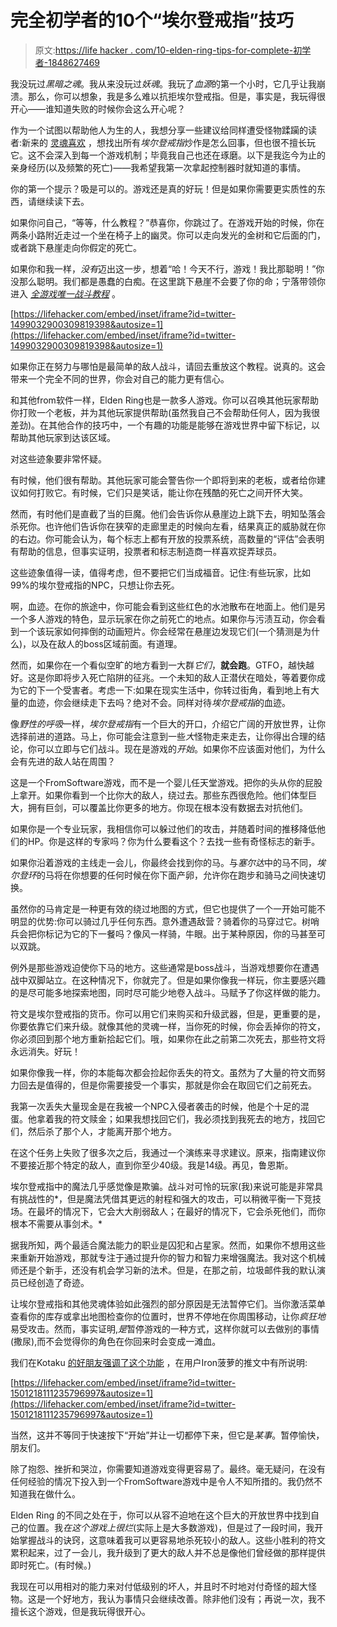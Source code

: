 # 完全初学者的10个“埃尔登戒指”技巧

> 原文:[https://life hacker . com/10-elden-ring-tips-for-complete-初学者-1848627469](https://lifehacker.com/10-elden-ring-tips-for-complete-beginners-1848627469)

我没玩过*黑暗之魂*。我从来没玩过*妖魂*。我玩了*血源*的第一个小时，它几乎让我崩溃。那么，你可以想象，我是多么难以抗拒埃尔登戒指。但是，事实是，我玩得很开心——谁知道失败的时候你会这么开心呢？

作为一个试图以帮助他人为生的人，我想分享一些建议给同样遭受怪物蹂躏的读者:新来的 [灵魂喜欢](https://en.wikipedia.org/wiki/Soulslike) ，想找出所有*埃尔登戒指*炒作是怎么回事，但也很不擅长玩它。这不会深入到每一个游戏机制；毕竟我自己也还在琢磨。以下是我迄今为止的亲身经历(以及频繁的死亡)——我希望我第一次拿起控制器时就知道的事情。

你的第一个提示？吸是可以的。游戏还是真的好玩！但是如果你需要更实质性的东西，请继续读下去。

如果你问自己，“等等，什么教程？”恭喜你，你跳过了。在游戏开始的时候，你在两条小路附近走过一个坐在椅子上的幽灵。你可以走向发光的金树和它后面的门，或者跳下悬崖走向你假定的死亡。

如果你和我一样，*没有*迈出这一步，想着“哈！今天不行，游戏！我比那聪明！”你没那么聪明。我们都是愚蠢的白痴。在这里跳下悬崖不会要了你的命；宁落带领你进入 [*全游戏唯一战斗教程*](https://kotaku.com/elden-ring-tutorial-combat-cave-pit-skip-missed-ghost-t-1848618186) 。

 [https://lifehacker.com/embed/inset/iframe?id=twitter-1499032900309819398&autosize=1](https://lifehacker.com/embed/inset/iframe?id=twitter-1499032900309819398&autosize=1) 

如果你正在努力与哪怕是最简单的敌人战斗，请回去重放这个教程。说真的。这会带来一个完全不同的世界，你会对自己的能力更有信心。

和其他from软件一样，Elden Ring也是一款多人游戏。你可以召唤其他玩家帮助你打败一个老板，并为其他玩家提供帮助(虽然我自己不会帮助任何人，因为我很差劲)。在其他合作的技巧中，一个有趣的功能是能够在游戏世界中留下标记，以帮助其他玩家到达该区域。

对这些迹象要非常怀疑。

有时候，他们很有帮助。其他玩家可能会警告你一个即将到来的老板，或者给你建议如何打败它。有时候，它们只是笑话，能让你在残酷的死亡之间开怀大笑。

然而，有时他们是直截了当的巨魔。他们会告诉你从悬崖边上跳下去，明知坠落会杀死你。也许他们告诉你在狭窄的走廊里走的时候向左看，结果真正的威胁就在你的右边。你可能会认为，每个标志上都有开放的投票系统，高数量的“评估”会表明有帮助的信息，但事实证明，投票者和标志制造商一样喜欢捉弄球员。

这些迹象值得一读，值得考虑，但不要把它们当成福音。记住:有些玩家，比如99%的埃尔登戒指的NPC，只想让你去死。

啊，血迹。在你的旅途中，你可能会看到这些红色的水池散布在地面上。他们是另一个多人游戏的特色，显示玩家在你之前死亡的地点。如果你与污渍互动，你会看到一个该玩家如何摔倒的动画短片。你会经常在悬崖边发现它们(一个猜测是为什么)，以及在敌人的boss区域前面。有道理。

然而，如果你在一个看似空旷的地方看到一大群*它们*，**就会跑**。GTFO，越快越好。这是你即将步入死亡陷阱的征兆。一个未知的敌人正潜伏在暗处，等着要你成为它的下一个受害者。考虑一下:如果在现实生活中，你转过街角，看到地上有大量的血迹，你会继续走下去吗？绝对不会。同样对待*埃尔登戒指*的血迹。

像*野性的呼吸*一样，*埃尔登戒指*有一个巨大的开口，介绍它广阔的开放世界，让你选择前进的道路。马上，你可能会注意到一些*大*怪物走来走去，让你得出合理的结论，你可以立即与它们战斗。现在是游戏的*开始*。如果你不应该面对他们，为什么会有先进的敌人站在周围？

这是一个FromSoftware游戏，而不是一个婴儿任天堂游戏。把你的头从你的屁股上拿开。如果你看到一个比你大的敌人，绕过去。那些东西很危险。他们体型巨大，拥有巨剑，可以覆盖比你更多的地方。你现在根本没有数据去对抗他们。

如果你是一个专业玩家，我相信你可以躲过他们的攻击，并随着时间的推移降低他们的HP。你是这样的专家吗？你为什么要看这个？去找一些有奇怪标志的新手。

如果你沿着游戏的主线走一会儿，你最终会找到你的马。与*塞尔达*中的马不同，*埃尔登环*的马将在你想要的任何时候在你下面产卵，允许你在跑步和骑马之间快速切换。

虽然你的马肯定是一种更有效的绕过地图的方式，但它也提供了一个一开始可能不明显的优势:你可以骑过几乎任何东西。意外遭遇敌营？骑着你的马穿过它。树哨兵会把你标记为它的下一餐吗？像风一样骑，牛眼。出于某种原因，你的马甚至可以双跳。

例外是那些游戏迫使你下马的地方。这些通常是boss战斗，当游戏想要你在遭遇战中双脚站立。在这种情况下，你就完了。但是如果你像我一样玩，你主要感兴趣的是尽可能多地探索地图，同时尽可能少地卷入战斗。马赋予了你这样做的能力。

符文是埃尔登戒指的货币。你可以用它们来购买和升级武器，但是，更重要的是，你要依靠它们来升级。就像其他的灵魂一样，当你死的时候，你会丢掉你的符文，你必须回到那个地方重新拾起它们。哦，如果你在此之前第二次死去，那些符文将永远消失。好玩！

如果你像我一样，你的本能每次都会捡起你丢失的符文。虽然为了大量的符文而努力回去是值得的，但是你需要接受一个事实，那就是你会在取回它们之前死去。

我第一次丢失大量现金是在我被一个NPC入侵者袭击的时候，他是个十足的混蛋。他拿着我的符文赎金；如果我想找回它们，我必须找到我死去的地方，找回它们，然后杀了那个人，才能离开那个地方。

在这个任务上失败了很多次之后，我通过一个演练来寻求建议。原来，指南建议你不要接近那个特定的敌人，直到你至少40级。我是14级。再见，鲁恩斯。

埃尔登戒指中的魔法几乎感觉像是欺骗。战斗对可怜的玩家(我)来说可能是非常具有挑战性的*，但是魔法凭借其更远的射程和强大的攻击，可以稍微平衡一下竞技场。在最坏的情况下，它会大大削弱敌人；在最好的情况下，它会杀死他们，而你根本不需要从事剑术。*

据我所知，两个最适合魔法能力的职业是囚犯和占星家。然而，如果你不想用这些来重新开始游戏，那就专注于通过提升你的智力和智力来增强魔法。我对这个机械师还是个新手，还没有机会学习新的法术。但是，在那之前，垃圾邮件我的默认演员已经创造了奇迹。

让埃尔登戒指和其他灵魂体验如此强烈的部分原因是无法暂停它们。当你激活菜单查看你的库存或拿出地图检查你的位置时，世界不停地在你周围移动，让你*疯狂地*易受攻击。然而，事实证明,*是*暂停游戏的一种方式，这样你就可以去做别的事情(撒尿),而不会觉得你的角色在你回来时会变成一滩血。

我们在Kotaku [的好朋友强调了这个功能](https://kotaku.com/elden-ring-fromsoftware-pause-menu-dark-souls-bloodborn-1848624463) ，在用户Iron菠萝的推文中有所说明:

 [https://lifehacker.com/embed/inset/iframe?id=twitter-1501218111235796997&autosize=1](https://lifehacker.com/embed/inset/iframe?id=twitter-1501218111235796997&autosize=1) 

当然，这并不等同于快速按下“开始”并让一切都停下来，但它是*某事*。暂停愉快，朋友们。

除了抱怨、挫折和哭泣，你需要知道游戏变得更容易了。最终。毫无疑问，在没有任何经验的情况下投入到一个FromSoftware游戏中是令人不知所措的。我仍然不知道我在做什么。

Elden Ring 的不同之处在于，你可以从容不迫地在这个巨大的开放世界中找到自己的位置。我*在这个游戏上很烂*(实际上是大多数游戏)，但是过了一段时间，我开始掌握战斗的诀窍，这意味着我可以更容易地杀死较小的敌人。这些小胜利的符文累积起来，过了一会儿，我升级到了更大的敌人并不总是像他们曾经做的那样提供即时死亡。(有时候。)

我现在可以用相对的能力来对付低级别的坏人，并且时不时地对付奇怪的超大怪物。这是一个好地方，我认为事情只会继续改善。除非他们没有；再说一次，我不擅长这个游戏，但是我玩得很开心。